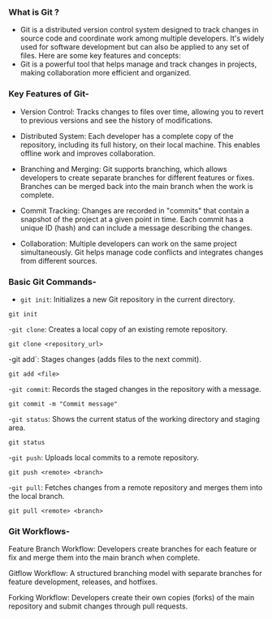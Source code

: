 ### What is Git ?
- Git is a distributed version control system designed to track changes in source code and coordinate work among multiple developers. It's widely used for software development but can also be applied to any set of files. Here are some key features and concepts:
- Git is a powerful tool that helps manage and track changes in projects, making collaboration more efficient and organized.
  
### Key Features of Git-
- Version Control: Tracks changes to files over time, allowing you to revert to previous versions and see the history of modifications.

- Distributed System: Each developer has a complete copy of the repository, including its full history, on their local machine. This enables offline work and improves collaboration.

- Branching and Merging: Git supports branching, which allows developers to create separate branches for different features or fixes. Branches can be merged back into the main branch when the work is complete.

- Commit Tracking: Changes are recorded in "commits" that contain a snapshot of the project at a given point in time. Each commit has a unique ID (hash) and can include a message describing the changes.

- Collaboration: Multiple developers can work on the same project simultaneously. Git helps manage code conflicts and integrates changes from different sources.

### Basic Git Commands-
- `git init`: Initializes a new Git repository in the current directory.
```
git init
```
-`git clone`: Creates a local copy of an existing remote repository.
```
git clone <repository_url>
````
-git add`: Stages changes (adds files to the next commit).
```
git add <file>
```
-`git commit`: Records the staged changes in the repository with a message.
```
git commit -m "Commit message"
```
-`git status`: Shows the current status of the working directory and staging area.
```
git status
```
-`git push`: Uploads local commits to a remote repository.
```
git push <remote> <branch>
```
-`git pull`: Fetches changes from a remote repository and merges them into the local branch.
```
git pull <remote> <branch>
```

### Git Workflows-
Feature Branch Workflow: Developers create branches for each feature or fix and merge them into the main branch when complete.

Gitflow Workflow: A structured branching model with separate branches for feature development, releases, and hotfixes.

Forking Workflow: Developers create their own copies (forks) of the main repository and submit changes through pull requests.
